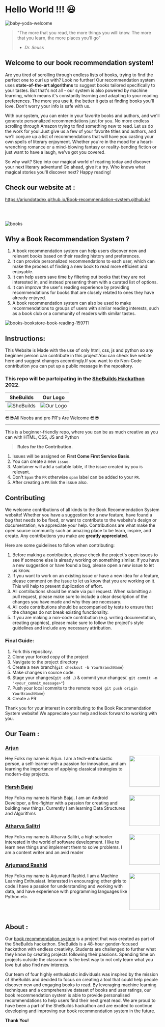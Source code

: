 # Hello World !!! :smiley: 

![baby-yoda-welcome](https://user-images.githubusercontent.com/121221252/211144445-9303c015-262a-41bb-b491-45e5f1e87be2.gif)

> "The more that you read, the more things you will know. The more that you learn, the more places you'll go"
> - <em>Dr. Seuss</em>

## Welcome to our **book recommendation system!**

Are you tired of scrolling through endless lists of books, trying to find the perfect one to curl up with? Look no further! Our recommendation system uses **state-of-the-art algorithms** to suggest books tailored specifically to your tastes. But that's not all - our system is also powered by machine learning, which means it's constantly learning and adapting to your reading preferences. The more you use it, the better it gets at finding books you'll love. Don't worry your info is safe with us.

With our system, you can enter in your favorite books and authors, and we'll generate personalized recommendations just for you. No more endless scrolling through Amazon trying to find something new to read. Let us do the work for you!.Just give us a few of your favorite titles and authors, and we'll conjure up a list of recommendations that will have you casting your own spells of literary enjoyment. Whether you're in the mood for a heart-wrenching romance or a mind-blowing fantasy or reality-bending fiction or just want to have a laugh, we've got you covered.

So why wait? Step into our magical world of reading today and discover your next literary adventure!
Go ahead, give it a try. Who knows what magical stories you'll discover next? Happy reading!

## Check our website at : 
https://arjundotadex.github.io/Book-recommendation-system.github.io/

<br/><br/>

![books](https://user-images.githubusercontent.com/121221252/211144493-3d484ad4-a5f8-4a22-9563-9a3bf45ea1ac.gif)

## Why a Book Recommendation System ?

1. A book recommendation system can help users discover new and relevant books based on their reading history and preferences.
2. It can provide personalized recommendations to each user, which can make the process of finding a new book to read more efficient and enjoyable.
3. It can help users save time by filtering out books that they are not interested in, and instead presenting them with a curated list of options.
4. It can improve the user's reading experience by providing recommendations for books that are closely related to ones they have already enjoyed.
5. A book recommendation system can also be used to make recommendations to groups of users with similar reading interests, such as a book club or a community of readers with similar tastes.

![books-bookstore-book-reading-159711](https://user-images.githubusercontent.com/121221252/211144906-df40966b-9e1e-407b-af58-111817dbafb4.jpg)

## Instructions:
This Website is Made with the use of only html, css, js and python so any beginner person can contribute in this project.You can check live webite here and suggest changes accordingly.If you want to do Non-Code contribution you can put up a public message in the repository.

### This repo will be partcipating in the [SheBuilds Hackathon](https://www.shebuilds.tech/) 2022.
|SheBuilds|Our Logo|
|:-:|:-:|
|![SheBuilds](https://static.wixstatic.com/media/96af3c_a6a8dd53dfd34e56ad68978a4232b4a7~mv2.png/v1/fill/w_144,h_144,al_c,q_95,enc_auto/Logo_of_SheBuilds-removebg-preview.png)|![Our Logo](https://media.discordapp.net/attachments/982288910631710790/1061531428225040514/Books_Recommendation_Logo.png)|


😎😎All Noobs and pro PR's Are  Welcome 😎😎<br><hr>

This is a beginner-friendly repo, where you can be as much creative as you can with HTML, CSS, JS and Python

> **Rules for the Contribution.**
1. Issues will be assigned on **First Come First Service Basis**.
2. You can create a new `issue`.
3. Maintainer will add a suitable lable, if the issue created by you is relevant.
4. Don't `Spam` the `PR` otherwise `spam` label can be added to your `PR`.
5. After creating a `PR` link the issue also.

## Contributing

We welcome contributions of all kinds to the Book Recommendation System website! Whether you have a suggestion for a new feature, have found a bug that needs to be fixed, or want to contribute to the website's design or documentation, we appreciate your help.
Contributions are what make the open source community such an amazing place to be learn, inspire, and create. Any contributions you make are **greatly appreciated**.

Here are some guidelines to follow when contributing:

1. Before making a contribution, please check the project's open issues to see if someone else is already working on something similar. If you have a new suggestion or    have found a bug, please open a new issue to let us know.
2. If you want to work on an existing issue or have a new idea for a feature, please comment on the issue to let us know that you are working on it. This will help to    prevent duplication of effort.
3. All contributions should be made via pull request. When submitting a pull request, please make sure to include a clear description of the changes you have made and    why they are necessary.
4. All code contributions should be accompanied by tests to ensure that the changes do not break existing functionality.
5. If you are making a non-code contribution (e.g. writing documentation, creating graphics), please make sure to follow the project's style guidelines and include any    necessary attribution.

### Final Guide:
1. Fork this repository.
2. Clone your forked copy of the project
3. Navigate to the project directory
4. Create a new branch(`git checkout -b YourBranchName`)
5. Make changes in source code.
6. Stage your changes(`git add .`) & commit your changes(` git commit -m "<your_commit_message>"`)
7. Push your local commits to the remote repo(` git push origin YourBranchName`)
8. Create a PR

Thank you for your interest in contributing to the Book Recommendation System website! We appreciate your help and look forward to working with you.

## Our Team :
### [Arjun](https://github.com/Arjundotadex)
<img align="right" width="100" height="100" src="https://arjundotadex.github.io/Book-recommendation-system.github.io/images/arjun.jpg">

Hey Folks my name is Arjun. I am a tech-enthusiastic person, a self-learner with a passion for innovation, and am learning the importance of applying classical strategies to modern-day projects.

### [Harsh Bajaj](https://github.com/dexten32)
<img align="right" width="100" height="100" src="https://arjundotadex.github.io/Book-recommendation-system.github.io/images/harsh.jpg">

Hey Folks my name is Harsh Bajaj. I am an Android Developer, a fire-fighter with a passion for creating and bulding new things. Currently I am learning Data Structures and Algorithms

### [Atharva Salitri](https://github.com/the-amazing-atharva)
<img align="right" width="100" height="100" src="https://arjundotadex.github.io/Book-recommendation-system.github.io/images/aatharv.jpg">

Hey Folks my name is Atharva Salitri, a high schooler interested in the world of software development. I like to learn new things and implement them to solve problems. I am a content writer and an avid reader

### [Arjumand Rashid](https://github.com/arjumand25)
<img align="right" width="100" height="120" src="https://arjundotadex.github.io/Book-recommendation-system.github.io/images/arjumand.jpg">

Hey Folks my name is Arjumand Rashid. I am a Machine Learning Enthusiast. Interested in encouraging other girls to code.I have a passion for understanding and working with data, and have experience with programming languages like Python etc.

<br/><br/>

## About :
Our [book recommendation system](https://arjundotadex.github.io/Book-recommendation-system.github.io/) is a project that was created as part of the SheBuilds hackathon. SheBuilds is a 48-hour gender-focused hackathon with endless creativity. Students are challenged to further what they know by creating projects following their passions. Spending time on projects outside the classroom is the best way to not only learn what you love but also find new interests.

Our team of four highly enthusiastic individuals was inspired by the mission of SheBuilds and decided to focus on creating a tool that could help people discover new and engaging books to read. By leveraging machine learning techniques and a comprehensive dataset of books and user ratings, our book recommendation system is able to provide personalised recommendations to help users find their next great read. We are proud to have been a part of the SheBuilds hackathon and are excited to continue developing and improving our book recommendation system in the future.

**Thank You!**
